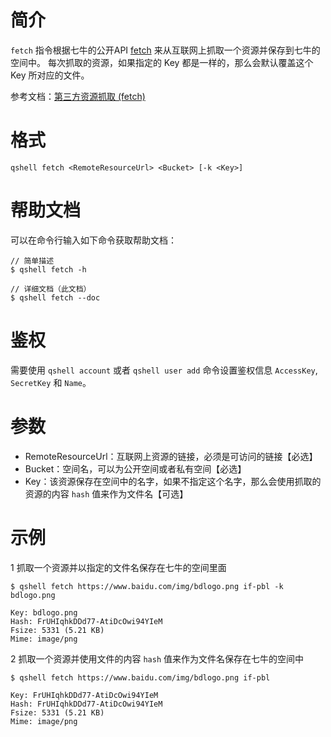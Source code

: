 # 简介
`fetch` 指令根据七牛的公开API [fetch](http://developer.qiniu.com/code/v6/api/kodo-api/rs/fetch.html) 来从互联网上抓取一个资源并保存到七牛的空间中。 
每次抓取的资源，如果指定的 Key 都是一样的，那么会默认覆盖这个 Key 所对应的文件。

参考文档：[第三方资源抓取 (fetch)](http://developer.qiniu.com/code/v6/api/kodo-api/rs/fetch.html)

# 格式
```
qshell fetch <RemoteResourceUrl> <Bucket> [-k <Key>]
```

# 帮助文档
可以在命令行输入如下命令获取帮助文档：
```
// 简单描述
$ qshell fetch -h 

// 详细文档（此文档）
$ qshell fetch --doc
```

# 鉴权
需要使用 `qshell account` 或者 `qshell user add` 命令设置鉴权信息 `AccessKey`, `SecretKey` 和 `Name`。

# 参数
- RemoteResourceUrl：互联网上资源的链接，必须是可访问的链接【必选】
- Bucket：空间名，可以为公开空间或者私有空间【必选】
- Key：该资源保存在空间中的名字，如果不指定这个名字，那么会使用抓取的资源的内容 `hash` 值来作为文件名【可选】

# 示例
1 抓取一个资源并以指定的文件名保存在七牛的空间里面
```
$ qshell fetch https://www.baidu.com/img/bdlogo.png if-pbl -k bdlogo.png

Key: bdlogo.png
Hash: FrUHIqhkDDd77-AtiDcOwi94YIeM
Fsize: 5331 (5.21 KB)
Mime: image/png
```

2 抓取一个资源并使用文件的内容 `hash` 值来作为文件名保存在七牛的空间中
```
$ qshell fetch https://www.baidu.com/img/bdlogo.png if-pbl

Key: FrUHIqhkDDd77-AtiDcOwi94YIeM
Hash: FrUHIqhkDDd77-AtiDcOwi94YIeM
Fsize: 5331 (5.21 KB)
Mime: image/png
```
